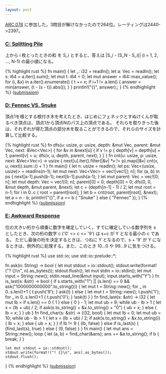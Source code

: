 ```yaml
---
layout: post
---
```


[ARC 078](http://arc078.contest.atcoder.jp/) に参加した。3問目が解けなかったので264位。レーティングは2440->2397。

### [C: Splitting Pile](http://arc078.contest.atcoder.jp/tasks/arc078_a)

上から i 枚とったときの和 を S\_i とすると、答えは \|S_i - (S_N - S_i)\| (i = 1, 2, ..., N-1) の最小値になる。

{% highlight rust %}
fn main() {
    let _: i32 = readln();
    let a: Vec<i64> = readln();
    let s: i64 = a.iter().sum();
    let mut t: i64 = 0;
    let mut answer = i64::max_value();
    for (i, &x) in a.iter().enumerate() {
        t += x;
        if i+1 != a.len() {
            answer = min(answer, (t - (s - t)).abs());
        }
    }
    println!("{}", answer);;
}
{% endhighlight %}
([submission](http://arc078.contest.atcoder.jp/submissions/1435124))

### [D: Fennec VS. Snuke](http://arc078.contest.atcoder.jp/tasks/arc078_b)

頂点1を根とする根付き木を考えたとき、はじめにフェネックとすぬけくんが取るべき頂点は、頂点1から頂点Nのパス上の頂点である。
それらを取りきった後は、それぞれが得た頂点の部分木を取ることができるので、それらのサイズを計算して比較する。

{% highlight rust %}
fn dfs(u: usize, p: usize, depth: &mut Vec<usize>, parent: &mut Vec<usize>, next: &Vec<Vec<usize>>) {
    for &v in &next[u] {
        if v != p {
            depth[v] = depth[u] + 1;
            parent[v] = u;
            dfs(v, u, depth, parent, next);
        }
    }
}
fn cnt(u: usize, p: usize, next: &Vec<Vec<usize>>) -> usize {
    next[u].iter().filter(|&v| *v != p).map(|&v| cnt(v, u, next)).sum::<usize>() + 1
}
fn main() {
    let n: usize = readln();
    let ps: Vec<(usize, usize)> = readlns(n-1);
    let mut next: Vec<Vec<usize>> = vec![vec![]; n];
    for (a, b) in ps {
        next[a-1].push(b-1);
        next[b-1].push(a-1);
    }
    let mut parent: Vec<usize> = vec![0; n];
    let mut depth: Vec<usize> = vec![0; n];
    parent[0] = 0;
    depth[0] = 0;
    dfs(0, 0, &mut depth, &mut parent, &next);
    let c = (depth[n-1] - 1) / 2;
    let mut root = n-1;
    for i in 0..c {
        root = parent[root];
    }
    let b = cnt(root, parent[root], &next);
    let a = n - b;
    println!("{}", if a <= b { "Snuke" } else { "Fennec" });
}
{% endhighlight %}
([submission](http://arc078.contest.atcoder.jp/submissions/1435145))

### [E: Awkward Response](http://arc078.contest.atcoder.jp/tasks/arc078_c)

位の大きい桁から順番に数字を確定していく。すでに確定している数字列を s としたとき、次の桁の数字 c ('0' <= c <= '9') は s+c が Y となる最小の c である。
ただし最後の桁を決定するときは、つねに Y となるので、s + '9' が Y になるときは、例外的に処理する。また、このとき 10...0 や 99...9 に気をつける。

{% highlight rust %}
use std::io;
use std::io::prelude::*;

fn ask(n: String) -> bool {
    let mut stdout = io::stdout();
    stdout.write(format!("? {}\n", n).as_bytes());
    stdout.flush();
    let mut stdin = io::stdin();
    let mut input = String::new();
    stdin.read_line(&mut input);
    input.starts_with("Y")
}
fn is_last(s: &str) -> bool {
    if s.starts_with("1") || (s.len() == 0 && ask("1000000000000".to_string())) {
        let mut t = String::new();
        for _ in 0..s.len()+1 {
            t.push('9');
        }
        ask(t)
    } else {
        let mut t = String::new();
        t.push('1');
        for _ in 0..s.len()+1 {
            t.push('0');
        }
        !ask(t)
    }
}
fn find_last(s: &str) -> i32 {
    let mut lb = if s.len() == 0 { 1 } else { 0 } - 1;
    let mut ub = 9;
    while ub - lb > 1 {
        let x = (lb + ub) / 2;
        if ask(s.to_string() + &x.to_string() + "0") {
            ub = x;
        } else {
            lb = x;
        }
    }
    ub
}
fn find_char(s: &str) -> (i32, bool) {
    let mut lb = 0;
    let mut ub = 10;
    while ub - lb > 1 {
        let x = (lb + ub) / 2;
        if ask(s.to_string() + &x.to_string()) {
            lb = x;
        } else {
            ub = x;
        }
    }
    if lb != 9 {
        (lb, false)
    } else if is_last(s) {
        (find_last(s), true)
    } else {
        (9, false)
    }
}
fn main() {
    let mut ans = String::new();
    loop {
        let (a, b) = find_char(&ans);
        ans += &a.to_string();
        if b {
            break;
        }
    }

    let mut stdout = io::stdout();
    stdout.write(format!("! {}\n", ans).as_bytes());
    stdout.flush();
}
{% endhighlight %}
([submission](http://arc078.contest.atcoder.jp/submissions/1430642))
